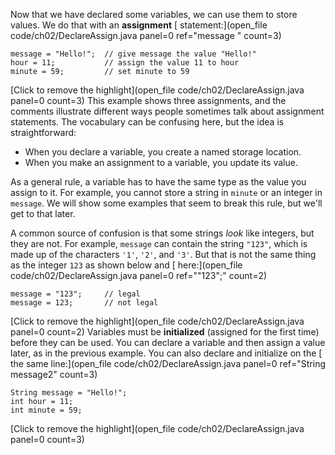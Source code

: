 Now that we have declared some variables, we can use them to store values. We do that with an **assignment** [ statement:](open_file code/ch02/DeclareAssign.java panel=0 ref="message " count=3)


```code
message = "Hello!";  // give message the value "Hello!"
hour = 11;           // assign the value 11 to hour
minute = 59;         // set minute to 59
```

[Click to remove the highlight](open_file code/ch02/DeclareAssign.java panel=0 count=3)
 This example shows three assignments, and the comments illustrate different ways people sometimes talk about assignment statements. The vocabulary can be confusing here, but the idea is straightforward:



* When you declare a variable, you create a named storage location.
* When you make an assignment to a variable, you update its value.



As a general rule, a variable has to have the same type as the value you assign to it. For example, you cannot store a string in `minute` or an integer in `message`. We will show some examples that seem to break this rule, but we'll get to that later.


A common source of confusion is that some strings *look* like integers, but they are not. For example, `message` can contain the string `"123"`, which is made up of the characters `'1'`, `'2'`, and `'3'`. But that is not the same thing as the integer ```123``` as shown below and [ here:](open_file code/ch02/DeclareAssign.java panel=0 ref=""123";" count=2)


```code
message = "123";     // legal
message = 123;       // not legal
```


[Click to remove the highlight](open_file code/ch02/DeclareAssign.java panel=0 count=2)
 Variables must be **initialized** (assigned for the first time) before they can be used. You can declare a variable and then assign a value later, as in the previous example. You can also declare and initialize on the [ the same line:](open_file code/ch02/DeclareAssign.java panel=0 ref="String message2" count=3)


```code
String message = "Hello!";
int hour = 11;
int minute = 59;
```

[Click to remove the highlight](open_file code/ch02/DeclareAssign.java panel=0 count=3)
